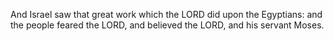 And Israel saw that great work which the LORD did upon the Egyptians: and the people feared the LORD, and believed the LORD, and his servant Moses.
